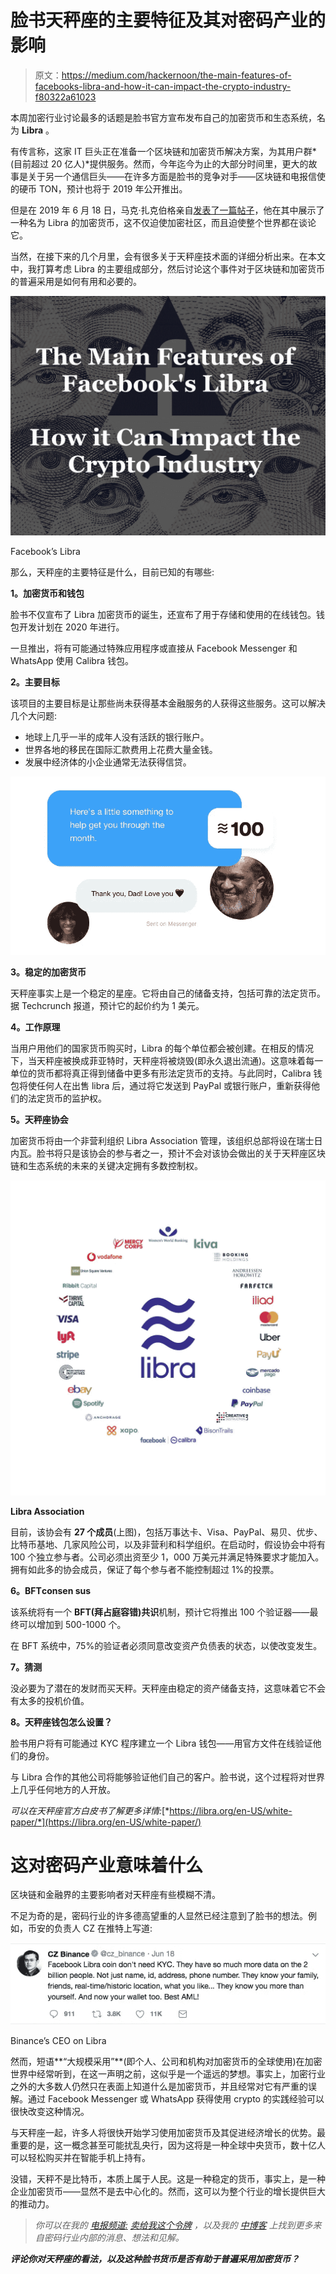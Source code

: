 # 脸书天秤座的主要特征及其对密码产业的影响

> 原文：<https://medium.com/hackernoon/the-main-features-of-facebooks-libra-and-how-it-can-impact-the-crypto-industry-f80322a61023>

本周加密行业讨论最多的话题是脸书官方宣布发布自己的加密货币和生态系统，名为 **Libra** 。

有传言称，这家 IT 巨头正在准备一个区块链和加密货币解决方案，为其用户群*(目前超过 20 亿人)*提供服务。然而，今年迄今为止的大部分时间里，更大的故事是关于另一个通信巨头——在许多方面是脸书的竞争对手——区块链和电报信使的硬币 TON，预计也将于 2019 年公开推出。

但是在 2019 年 6 月 18 日，马克·扎克伯格亲自[发表了一篇帖子](https://www.facebook.com/zuck/posts/10107693323579671)，他在其中展示了一种名为 Libra 的加密货币，这不仅迫使加密社区，而且迫使整个世界都在谈论它。

当然，在接下来的几个月里，会有很多关于天秤座技术面的详细分析出来。在本文中，我打算考虑 Libra 的主要组成部分，然后讨论这个事件对于区块链和加密货币的普遍采用是如何有用和必要的。

![](img/b9b22183a13810677fbf983de8bb1c93.png)

Facebook’s Libra

那么，天秤座的主要特征是什么，目前已知的有哪些:

**1。加密货币和钱包**

脸书不仅宣布了 Libra 加密货币的诞生，还宣布了用于存储和使用的在线钱包。钱包开发计划在 2020 年进行。

一旦推出，将有可能通过特殊应用程序或直接从 Facebook Messenger 和 WhatsApp 使用 Calibra 钱包。

**2。主要目标**

该项目的主要目标是让那些尚未获得基本金融服务的人获得这些服务。这可以解决几个大问题:

*   地球上几乎一半的成年人没有活跃的银行账户。
*   世界各地的移民在国际汇款费用上花费大量金钱。
*   发展中经济体的小企业通常无法获得信贷。

![](img/7d02b8530f6b98c4e094eda014e8bc67.png)

**3。稳定的加密货币**

天秤座事实上是一个稳定的星座。它将由自己的储备支持，包括可靠的法定货币。据 Techcrunch 报道，预计它的起价约为 1 美元。

**4。工作原理**

当用户用他们的国家货币购买时，Libra 的每个单位都会被创建。在相反的情况下，当天秤座被换成菲亚特时，天秤座将被烧毁(即永久退出流通)。这意味着每一单位的货币都将真正得到储备中更多有形法定货币的支持。与此同时，Calibra 钱包将使任何人在出售 libra 后，通过将它发送到 PayPal 或银行账户，重新获得他们的法定货币的监护权。

**5。天秤座协会**

加密货币将由一个非营利组织 Libra Association 管理，该组织总部将设在瑞士日内瓦。脸书将只是该协会的参与者之一，预计不会对该协会做出的关于天秤座区块链和生态系统的未来的关键决定拥有多数控制权。

![](img/d74a4e51757584bdd14e016f072edbba.png)

**Libra Association**

目前，该协会有 **27 个成员**(上图)，包括万事达卡、Visa、PayPal、易贝、优步、比特币基地、几家风险公司，以及非营利和科学组织。在启动时，假设协会中将有 100 个独立参与者。公司必须出资至少 1，000 万美元并满足特殊要求才能加入。拥有如此多的协会成员，保证了每个参与者不能控制超过 1%的投票。

**6。BFTсonsen sus**

该系统将有一个 **BFT(拜占庭容错)共识**机制，预计它将推出 100 个验证器——最终可以增加到 500-1000 个。

在 BFT 系统中，75%的验证者必须同意改变资产负债表的状态，以使改变发生。

**7。猜测**

没必要为了潜在的发财而买天秤。天秤座由稳定的资产储备支持，这意味着它不会有太多的投机价值。

**8。天秤座钱包怎么设置？**

脸书用户将有可能通过 KYC 程序建立一个 Libra 钱包——用官方文件在线验证他们的身份。

与 Libra 合作的其他公司将能够验证他们自己的客户。脸书说，这个过程将对世界上几乎任何地方的人开放。

*可以在天秤座官方白皮书了解更多详情:*[*https://libra.org/en-US/white-paper/*](https://libra.org/en-US/white-paper/)

# 这对密码产业意味着什么

区块链和金融界的主要影响者对天秤座有些模糊不清。

不足为奇的是，密码行业的许多德高望重的人显然已经注意到了脸书的想法。例如，币安的负责人 CZ 在推特上写道:

![](img/8fd1cf1d4c8f0979189c549b815d4510.png)

Binance’s CEO on Libra

然而，短语**“大规模采用”**(即个人、公司和机构对加密货币的全球使用)在加密世界中经常听到，在这一声明之前，这似乎是一个遥远的梦想。事实上，加密行业之外的大多数人仍然只在表面上知道什么是加密货币，并且经常对它有严重的误解。通过 Facebook Messenger 或 WhatsApp 获得使用 crypto 的实践经验可以很快改变这种情况。

与天秤座一起，许多人将很快开始学习使用加密货币及其促进经济增长的优势。最重要的是，这一概念甚至可能扰乱央行，因为这将是一种全球中央货币，数十亿人可以轻松购买并在智能手机上持有。

没错，天秤不是比特币，本质上属于人民。这是一种稳定的货币，事实上，是一种企业加密货币——显然不是去中心化的。然而，这可以为整个行业的增长提供巨大的推动力。

> *你可以在我的* [*电报频道:*](https://t.me/sellmetokens) [*卖给我这个令牌*](https://t.me/sellmetokens) *，以及我的* [*中博客*](/@baloyan) *上找到更多来自密码行业内部的消息、想法和见解。*

***评论你对天秤座的看法，以及这种脸书货币是否有助于普遍采用加密货币？***